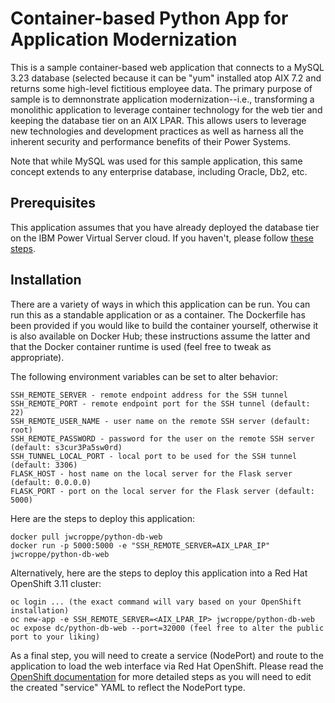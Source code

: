# Container-based Python App for Application Modernization

This is a sample container-based web application that connects to a MySQL 3.23
database (selected because it can be "yum" installed atop AIX 7.2 and returns
some high-level fictitious employee data. The primary purpose of sample is to
demnonstrate application modernization--i.e., transforming a monolithic application
to leverage container technology for the web tier and keeping the database tier on
an AIX LPAR. This allows users to leverage new technologies and development
practices as well as harness all the inherent security and performance benefits
of their Power Systems.

Note that while MySQL was used for this sample application, this same concept
extends to any enterprise database, including Oracle, Db2, etc.

## Prerequisites

This application assumes that you have already deployed the database tier on
the IBM Power Virtual Server cloud. If you haven't, please follow [these steps](https://github.com/jwcroppe/terraform-provider-ibm-examples/tree/master/simple-vm-power-vs).

## Installation

There are a variety of ways in which this application can be run. You can run
this as a standable application or as a container. The Dockerfile has been
provided if you would like to build the container yourself, otherwise it is also
available on Docker Hub; these instructions assume the latter and that the
Docker container runtime is used (feel free to tweak as appropriate).

The following environment variables can be set to alter behavior:

```shell
SSH_REMOTE_SERVER - remote endpoint address for the SSH tunnel
SSH_REMOTE_PORT - remote endpoint port for the SSH tunnel (default: 22)
SSH_REMOTE_USER_NAME - user name on the remote SSH server (default: root)
SSH_REMOTE_PASSWORD - password for the user on the remote SSH server (default: s3cur3Pa5sw0rd)
SSH_TUNNEL_LOCAL_PORT - local port to be used for the SSH tunnel (default: 3306)
FLASK_HOST - host name on the local server for the Flask server (default: 0.0.0.0)
FLASK_PORT - port on the local server for the Flask server (default: 5000)
```

Here are the steps to deploy this application:

```shell
docker pull jwcroppe/python-db-web
docker run -p 5000:5000 -e "SSH_REMOTE_SERVER=AIX_LPAR_IP" jwcroppe/python-db-web
```

Alternatively, here are the steps to deploy this application into a
Red Hat OpenShift 3.11 cluster:

```shell
oc login ... (the exact command will vary based on your OpenShift installation)
oc new-app -e SSH_REMOTE_SERVER=<AIX_LPAR_IP> jwcroppe/python-db-web
oc expose dc/python-db-web --port=32000 (feel free to alter the public port to your liking)
```

As a final step, you will need to create a service (NodePort) and route to the
application to load the web interface via Red Hat OpenShift.  Please read the
[OpenShift documentation](https://docs.openshift.com/container-platform/3.11/dev_guide/expose_service/expose_internal_ip_nodeport.html) for more detailed steps
as you will need to edit the created "service" YAML to reflect the NodePort type.
